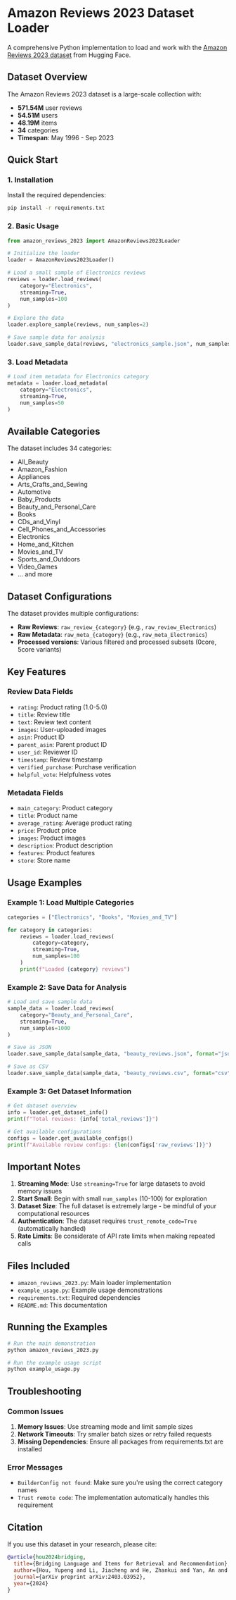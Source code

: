 # Amazon Reviews 2023 Dataset Loader

A comprehensive Python implementation to load and work with the [Amazon Reviews 2023 dataset](https://huggingface.co/datasets/McAuley-Lab/Amazon-Reviews-2023) from Hugging Face.

## Dataset Overview

The Amazon Reviews 2023 dataset is a large-scale collection with:
- **571.54M** user reviews
- **54.51M** users
- **48.19M** items
- **34** categories
- **Timespan**: May 1996 - Sep 2023

## Quick Start

### 1. Installation

Install the required dependencies:

```bash
pip install -r requirements.txt
```

### 2. Basic Usage

```python
from amazon_reviews_2023 import AmazonReviews2023Loader

# Initialize the loader
loader = AmazonReviews2023Loader()

# Load a small sample of Electronics reviews
reviews = loader.load_reviews(
    category="Electronics",
    streaming=True,
    num_samples=100
)

# Explore the data
loader.explore_sample(reviews, num_samples=2)

# Save sample data for analysis
loader.save_sample_data(reviews, "electronics_sample.json", num_samples=50)
```

### 3. Load Metadata

```python
# Load item metadata for Electronics category
metadata = loader.load_metadata(
    category="Electronics",
    streaming=True,
    num_samples=50
)
```

## Available Categories

The dataset includes 34 categories:
- All_Beauty
- Amazon_Fashion
- Appliances
- Arts_Crafts_and_Sewing
- Automotive
- Baby_Products
- Beauty_and_Personal_Care
- Books
- CDs_and_Vinyl
- Cell_Phones_and_Accessories
- Electronics
- Home_and_Kitchen
- Movies_and_TV
- Sports_and_Outdoors
- Video_Games
- ... and more

## Dataset Configurations

The dataset provides multiple configurations:

- **Raw Reviews**: `raw_review_{category}` (e.g., `raw_review_Electronics`)
- **Raw Metadata**: `raw_meta_{category}` (e.g., `raw_meta_Electronics`)
- **Processed versions**: Various filtered and processed subsets (0core, 5core variants)

## Key Features

### Review Data Fields
- `rating`: Product rating (1.0-5.0)
- `title`: Review title
- `text`: Review text content
- `images`: User-uploaded images
- `asin`: Product ID
- `parent_asin`: Parent product ID
- `user_id`: Reviewer ID
- `timestamp`: Review timestamp
- `verified_purchase`: Purchase verification
- `helpful_vote`: Helpfulness votes

### Metadata Fields
- `main_category`: Product category
- `title`: Product name
- `average_rating`: Average product rating
- `price`: Product price
- `images`: Product images
- `description`: Product description
- `features`: Product features
- `store`: Store name

## Usage Examples

### Example 1: Load Multiple Categories

```python
categories = ["Electronics", "Books", "Movies_and_TV"]

for category in categories:
    reviews = loader.load_reviews(
        category=category,
        streaming=True,
        num_samples=100
    )
    print(f"Loaded {category} reviews")
```

### Example 2: Save Data for Analysis

```python
# Load and save sample data
sample_data = loader.load_reviews(
    category="Beauty_and_Personal_Care",
    streaming=True,
    num_samples=1000
)

# Save as JSON
loader.save_sample_data(sample_data, "beauty_reviews.json", format="json")

# Save as CSV
loader.save_sample_data(sample_data, "beauty_reviews.csv", format="csv")
```

### Example 3: Get Dataset Information

```python
# Get dataset overview
info = loader.get_dataset_info()
print(f"Total reviews: {info['total_reviews']}")

# Get available configurations
configs = loader.get_available_configs()
print(f"Available review configs: {len(configs['raw_reviews'])}")
```

## Important Notes

1. **Streaming Mode**: Use `streaming=True` for large datasets to avoid memory issues
2. **Start Small**: Begin with small `num_samples` (10-100) for exploration
3. **Dataset Size**: The full dataset is extremely large - be mindful of your computational resources
4. **Authentication**: The dataset requires `trust_remote_code=True` (automatically handled)
5. **Rate Limits**: Be considerate of API rate limits when making repeated calls

## Files Included

- `amazon_reviews_2023.py`: Main loader implementation
- `example_usage.py`: Example usage demonstrations
- `requirements.txt`: Required dependencies
- `README.md`: This documentation

## Running the Examples

```bash
# Run the main demonstration
python amazon_reviews_2023.py

# Run the example usage script
python example_usage.py
```

## Troubleshooting

### Common Issues

1. **Memory Issues**: Use streaming mode and limit sample sizes
2. **Network Timeouts**: Try smaller batch sizes or retry failed requests
3. **Missing Dependencies**: Ensure all packages from requirements.txt are installed

### Error Messages

- `BuilderConfig not found`: Make sure you're using the correct category names
- `Trust remote code`: The implementation automatically handles this requirement

## Citation

If you use this dataset in your research, please cite:

```bibtex
@article{hou2024bridging,
  title={Bridging Language and Items for Retrieval and Recommendation},
  author={Hou, Yupeng and Li, Jiacheng and He, Zhankui and Yan, An and Chen, Xiusi and McAuley, Julian},
  journal={arXiv preprint arXiv:2403.03952},
  year={2024}
}
```
